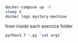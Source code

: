 
```bash
docker-compose up -d
sleep 3
docker logs mystery-machine
```

from inside each exercice folder 
```bash 
python3.7 *.py `cat args`
```
